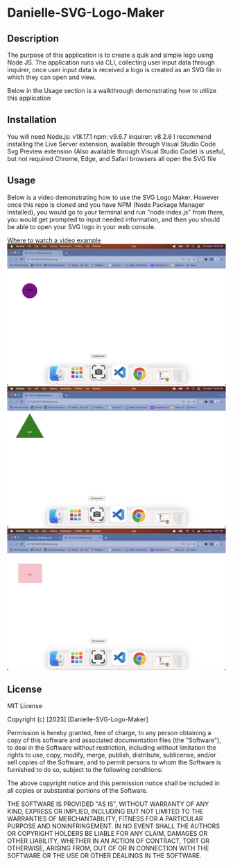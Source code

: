 # Danielle-SVG-Logo-Maker


## Description
The purpose of this application is to create a quik and simple logo using Node JS. The application runs via CLI, collecting user input data through inquirer, once user input data is received a logo is created as an SVG file in which they can open and view.

Below in the Usage section is a walkthrough demonstrating how to utilize this application


## Installation
You will need Node.js: v18.17.1
npm: v9.6.7
inquirer: v8.2.6
I recommend installing the Live Server extension, available through Visual Studio Code
Svg Preview extension (Also available through Visual Studio Code) is useful, but not required 
Chrome, Edge, and Safari browsers all open the SVG file


## Usage
Below is a video demonstrating how to use the SVG Logo Maker. However once this repo is cloned and you have NPM (Node Package Manager installed), you would go to your terminal and run "node index.js" from there, you would get prompted to input needed information, and then you should be able to open your SVG logo in your web console.

[Where to watch a video example](https://drive.google.com/file/d/1YTkrF0LizTuYjq_Px_zRmje3ddczhApS/view?usp=drive_link)
![Example image_1](examples/TEST_1.jpeg)
![Example image_2](examples/TEST_2.jpeg)
![Example image_3](examples/TEST_3.jpeg)


## License
MIT License

Copyright (c) [2023] [Danielle-SVG-Logo-Maker]

Permission is hereby granted, free of charge, to any person obtaining a copy
of this software and associated documentation files (the "Software"), to deal
in the Software without restriction, including without limitation the rights
to use, copy, modify, merge, publish, distribute, sublicense, and/or sell
copies of the Software, and to permit persons to whom the Software is
furnished to do so, subject to the following conditions:

The above copyright notice and this permission notice shall be included in all
copies or substantial portions of the Software.

THE SOFTWARE IS PROVIDED "AS IS", WITHOUT WARRANTY OF ANY KIND, EXPRESS OR
IMPLIED, INCLUDING BUT NOT LIMITED TO THE WARRANTIES OF MERCHANTABILITY,
FITNESS FOR A PARTICULAR PURPOSE AND NONINFRINGEMENT. IN NO EVENT SHALL THE
AUTHORS OR COPYRIGHT HOLDERS BE LIABLE FOR ANY CLAIM, DAMAGES OR OTHER
LIABILITY, WHETHER IN AN ACTION OF CONTRACT, TORT OR OTHERWISE, ARISING FROM,
OUT OF OR IN CONNECTION WITH THE SOFTWARE OR THE USE OR OTHER DEALINGS IN THE
SOFTWARE.
